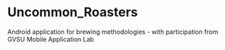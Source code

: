 Uncommon_Roasters
=================

Android application for brewing methodologies - with participation from GVSU Mobile Application Lab
